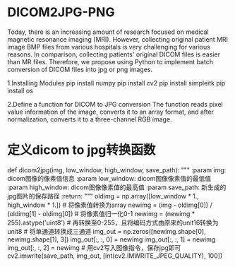 # DICOM2JPG-PNG
Today, there is an increasing amount of research focused on medical magnetic resonance imaging (MRI). However, collecting original patient MRI image BMP files from various hospitals is very challenging for various reasons. In comparison, collecting patients' original DICOM files is easier than MR files. Therefore, we propose using Python to implement batch conversion of DICOM files into jpg or png images.

1.Installing Modules
pip install numpy
pip install cv2
pip install simpleitk
pip install os

2.Define a function for DICOM to JPG conversion
The function reads pixel value information of the image, converts it to an array format, and after normalization, converts it to a three-channel RGB image.
# 定义dicom to jpg转换函数
def dicom2jpg(img, low_window, high_window, save_path):
    """
    :param img: dicom图像的像素值信息
    :param low_window: dicom图像像素值的最低值
    :param high_window: dicom图像像素值的最高值
    :param save_path: 新生成的jpg图片的保存路径
    :return:
    """
    oldimg = np.array([low_window * 1., high_window * 1.]) # 将像素值转换为array
    newimg = (img - oldimg[0]) / (oldimg[1] - oldimg[0]) # 将像素值归一化0-1
    newimg = (newimg * 255).astype('uint8') # 再转换至0-255，且将编码方式由原来的unit16转换为unit8
    # 将单通道转换成三通道
    img_out = np.zeros([newimg.shape[0], newimg.shape[1], 3])
    img_out[:, :, 0] = newimg
    img_out[:, :, 1] = newimg
    img_out[:, :, 2] = newimg
    # 用cv2写入图像指令，保存jpg即可
    cv2.imwrite(save_path, img_out, [int(cv2.IMWRITE_JPEG_QUALITY), 100])
